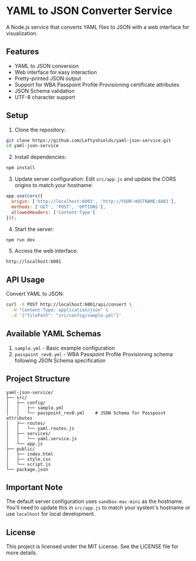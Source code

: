# YAML to JSON Converter Service

A Node.js service that converts YAML files to JSON with a web interface for visualization.

## Features

- YAML to JSON conversion
- Web interface for easy interaction
- Pretty-printed JSON output
- Support for WBA Passpoint Profile Provisioning certificate attributes
- JSON Schema validation
- UTF-8 character support

## Setup

1. Clone the repository:
```bash
git clone https://github.com/Leftyshields/yaml-json-service.git
cd yaml-json-service
```

2. Install dependencies:
```bash
npm install
```

3. Update server configuration:
Edit `src/app.js` and update the CORS origins to match your hostname:
```javascript
app.use(cors({
  origin: ['http://localhost:6001', 'http://YOUR-HOSTNAME:6001'],
  methods: ['GET', 'POST', 'OPTIONS'],
  allowedHeaders: ['Content-Type']
}));
```

4. Start the server:
```bash
npm run dev
```

5. Access the web interface:
```
http://localhost:6001
```

## API Usage

Convert YAML to JSON:
```bash
curl -X POST http://localhost:6001/api/convert \
  -H "Content-Type: application/json" \
  -d '{"filePath": "src/config/sample.yml"}'
```

## Available YAML Schemas

1. `sample.yml` - Basic example configuration
2. `passpoint_rev0.yml` - WBA Passpoint Profile Provisioning schema following JSON Schema specification

## Project Structure
```
yaml-json-service/
├── src/
│   ├── config/
│   │   ├── sample.yml
│   │   └── passpoint_rev0.yml    # JSON Schema for Passpoint attributes
│   ├── routes/
│   │   └── yaml.routes.js
│   ├── services/
│   │   └── yaml.service.js
│   └── app.js
├── public/
│   ├── index.html
│   ├── style.css
│   └── script.js
└── package.json
```

## Important Note

The default server configuration uses `sandbox-mac-mini` as the hostname. You'll need to update this in `src/app.js` to match your system's hostname or use `localhost` for local development.

## License
This project is licensed under the MIT License. See the LICENSE file for more details.